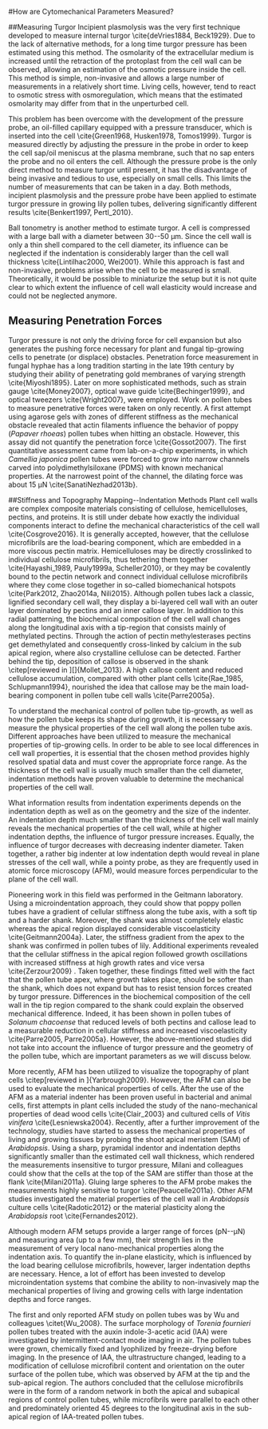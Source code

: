#How are Cytomechanical Parameters Measured?

##Measuring Turgor
Incipient plasmolysis was the very first technique developed to measure internal turgor \cite{deVries1884, Beck1929}. Due to the lack of alternative methods, for a long time turgor pressure has been estimated using this method. The osmolarity of the extracellular medium is increased until the retraction of the protoplast from the cell wall can be observed, allowing an estimation of the osmotic pressure inside the cell. This method is simple, non-invasive and allows a large number of measurements in a relatively short time. Living cells, however, tend to react to osmotic stress with osmoregulation, which means that the estimated osmolarity may differ from that in the unperturbed cell.

This problem has been overcome with the development of the pressure probe, an oil-filled capillary equipped with a pressure transducer, which is inserted into the cell \cite{Green1968, Husken1978, Tomos1999}. Turgor is measured directly by adjusting the pressure in the probe in order to keep the cell sap/oil meniscus at the plasma membrane, such that no sap enters the probe and no oil enters the cell. Although the pressure probe  is the only direct method to measure turgor until present, it has the disadvantage of being invasive and tedious to use, especially on small cells. This limits the number of measurements that can be taken in a day. Both methods, incipient plasmolysis and the pressure probe have been applied to estimate turgor pressure in growing lily pollen tubes, delivering significantly different results \cite{Benkert1997, Pertl_2010}.


Ball tonometry is another method to estimate turgor. A cell is compressed with a large ball with a diameter between 30--50 µm. Since the cell wall is only a thin shell compared to the cell diameter, its influence can be neglected if the indentation is considerably larger than the cell wall thickness \cite{Lintilhac2000, Wei2001}. While this approach is fast and non-invasive, problems arise when the cell to be measured is small. Theoretically, it would be possible to miniaturize the setup but it is not quite clear to which extent the influence of cell wall elasticity would increase and could not be neglected anymore.

## Measuring Penetration Forces ##

Turgor pressure is not only the driving force for cell expansion but also generates the pushing force necessary for plant and fungal tip-growing cells to penetrate (or displace) obstacles. Penetration force measurement in fungal hyphae has a long tradition starting in the late 19th century by studying their ability of penetrating gold membranes of varying strength \cite{Miyoshi1895}. Later on more sophisticated methods, such as strain gauge \cite{Money2007}, optical wave guide \cite{Bechinger1999}, and optical tweezers \cite{Wright2007}, were employed. Work on pollen tubes to measure penetrative forces were taken on only recently. A first attempt using agarose gels with zones of different stiffness as the mechanical obstacle revealed that actin filaments influence the behavior of poppy (*Papaver rhoeas*) pollen tubes when hitting an obstacle. However, this assay did not quantify the penetration force \cite{Gossot2007}. The first quantitative assessment came from lab-on-a-chip experiments, in which *Camellia japonica* pollen tubes were forced to grow into narrow channels carved into polydimethylsiloxane (PDMS) with known mechanical properties. At the narrowest point of the channel, the dilating force was about 15 µN \cite{SanatiNezhad2013b}.


##Stiffness and Topography Mapping--Indentation Methods
Plant cell walls are complex composite materials consisting of cellulose, hemicelluloses, pectins, and proteins. It is still under debate how exactly the individual components interact to define the mechanical characteristics of the cell wall \cite{Cosgrove2016}. It is generally accepted, however, that the cellulose microfibrils are the load-bearing component, which are embedded in a more viscous pectin matrix. Hemicelluloses may be directly crosslinked to individual cellulose microfibrils, thus tethering them together \cite{Hayashi_1989, Pauly1999a, Scheller2010}, or they may be covalently bound to the pectin network and connect individual cellulose microfibrils where they come close together in so-called biomechanical hotspots \cite{Park2012, Zhao2014a, Nili2015}. Although pollen tubes lack a classic, lignified secondary cell wall, they display a bi-layered cell wall with an outer layer dominated by pectins and an inner callose layer. In addition to this radial patterning, the biochemical composition of the cell wall changes along the longitudinal axis with a tip-region that consists mainly of methylated pectins. Through the action of pectin methylesterases pectins get demethylated and consequently cross-linked by calcium in the sub apical region, where also crystalline cellulose can be detected. Farther behind the tip, deposition of callose is observed in the shank \citep[reviewed in ][]{Mollet_2013}. A high callose content and reduced cellulose accumulation, compared with other plant cells \cite{Rae_1985, Schlupmann1994}, nourished the idea that callose may be the main load-bearing component in pollen tube cell walls \cite{Parre2005a}.

To understand the mechanical control of pollen tube tip-growth, as well as how the pollen tube keeps its shape during growth, it is necessary to measure the physical properties of the cell wall along the pollen tube axis. Different approaches have been utilized to measure the mechanical properties of tip-growing cells. In order to be able to see local differences in cell wall properties, it is essential that the chosen method provides highly resolved spatial data and must cover the appropriate force range. As the thickness of the cell wall is usually much smaller than the cell diameter, indentation methods have proven valuable to determine the mechanical properties of the cell wall.

What information results from indentation experiments depends on the  indentation depth as well as on the geometry and the size of the indenter. An indentation depth much smaller than the thickness of the cell wall mainly reveals the mechanical properties of the cell wall, while at higher indentation depths, the influence of turgor pressure increases. Equally, the influence of turgor decreases with decreasing indenter diameter. Taken together, a rather big indenter at low indentation depth would reveal in plane stresses of the cell wall, while a pointy probe, as they are frequently used in atomic force microscopy (AFM), would measure forces perpendicular to the plane of the cell wall.

Pioneering work in this field was performed in the Geitmann laboratory. Using a microindentation approach, they could show that poppy pollen tubes have a gradient of cellular stiffness along the tube axis, with a soft tip and a harder shank. Moreover, the shank was almost completely elastic whereas the apical region displayed considerable viscoelasticity \cite{Geitmann2004a}. Later, the stiffness gradient from the apex to the shank was confirmed in pollen tubes of lily. Additional experiments revealed that the cellular stiffness in the apical region followed growth oscillations with increased stiffness at high growth rates and vice versa \cite{Zerzour2009} . Taken together, these findings fitted well with the fact that the pollen tube apex, where growth takes place, should be softer than the shank, which does not expand but has to resist tension forces created by turgor pressure. Differences in the biochemical composition of the cell wall in the tip region compared to the shank could explain the observed mechanical difference. Indeed, it has been shown in pollen tubes of *Solanum chacoense* that reduced levels of both pectins and callose lead to a measurable reduction in cellular stiffness and increased viscoelasticity \cite{Parre2005, Parre2005a}. However, the above-mentioned studies did not take into account the influence of turgor pressure and the geometry of the pollen tube, which are important parameters as we will discuss below.

More recently, AFM has been utilized to visualize the topography of plant cells \citep[reviewed in ]{Yarbrough2009}. However, the AFM can also be used to evaluate the mechanical properties of cells. After the use of the AFM as a material indenter has been proven useful in bacterial and animal cells, first attempts in plant cells included the study of the nano-mechanical properties of dead wood cells \cite{Clair_2003} and cultured cells of *Vitis vinifera* \cite{Lesniewska2004}. Recently, after a further improvement of the technology, studies have started to assess the mechanical properties of living and growing tissues by probing the shoot apical meristem (SAM) of *Arabidopsis*. Using a sharp, pyramidal indentor and indentation depths significantly smaller than the estimated cell wall thickness, which rendered the measurements insensitive to turgor pressure, Milani and colleagues could show that the cells at the top of the SAM are stiffer than those at the flank \cite{Milani2011a}. Gluing large spheres to the AFM probe makes the measurements highly sensitive to turgor \cite{Peaucelle2011a}. Other AFM studies investigated the material properties of the cell wall in *Arabidopsis* culture cells \cite{Radotic2012} or the material plasticity along the *Arabidopsis* root \cite{Fernandes2012}.

Although modern AFM setups provide a larger range of forces (pN--µN) and measuring area (up to a few mm), their strength lies in the measurement of very local nano-mechanical properties along the indentation axis. To quantify the in-plane elasticity, which is influenced by the load bearing cellulose microfibrils, however, larger indentation depths are necessary. Hence, a lot of effort has been invested to develop microindentation systems that combine the ability to non-invasively map the mechanical properties of living and growing cells with large indentation depths and force ranges.

The first and only reported AFM study on pollen tubes was by Wu and colleagues \citet{Wu_2008}. The surface morphology of _Torenia fournieri_ pollen tubes treated with the auxin indole-3-acetic acid (IAA) were investigated by intermittent-contact mode imaging in air. The pollen tubes were grown, chemically fixed and lyophilized by freeze-drying before imaging. In the presence of IAA, the ultrastructure changed, leading to a modification of cellulose microfibril content and orientation on the outer surface of the pollen tube, which was observed by AFM at the tip and the sub-apical region. The authors concluded that the cellulose microfibrils were in the form of a random network in both the apical and subapical regions of control pollen tubes, while microfibrils were parallel to each other and predominately oriented 45 degrees to the longitudinal axis in the sub-apical region of IAA-treated pollen tubes.